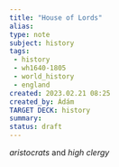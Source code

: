```yaml
---
title: "House of Lords"
alias: 
type: note
subject: history
tags:
 - history
 - wh1640-1805
 - world_history
 - england
created: 2023.02.21 08:25
created_by: Ádám
TARGET DECK: history
summary: 
status: draft
---
```

*aristocrats* and *high clergy*